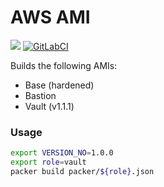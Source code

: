 AWS AMI
===========

<a href="https://codeclimate.com/github/mikesupertrampster/aws-images/maintainability"><img src="https://api.codeclimate.com/v1/badges/ca3843d3e263f950f008/maintainability" /></a>
[![GitLabCI](https://gitlab.com/mikesupertrampsters/aws-images/badges/master/pipeline.svg)](https://gitlab.com/mikesupertrampsters/aws-images)

Builds the following AMIs:
 * Base (hardened)
 * Bastion
 * Vault (v1.1.1)

### Usage

```bash
export VERSION_NO=1.0.0
export role=vault
packer build packer/${role}.json
```